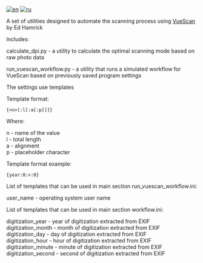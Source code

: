 [![en](https://img.shields.io/badge/lang-en-red.svg)](https://github.com/nalivayev/florentine_abbot/blob/main/README.md)
[![ru](https://img.shields.io/badge/lang-ru-yellow.svg)](https://github.com/nalivayev/florentine_abbot/blob/main/README.ru.md)

A set of utilities designed to automate the scanning process using [VueScan](https://www.hamrick.com) by Ed Hamrick

Includes:

calculate_dpi.py - a utility to calculate the optimal scanning mode based on raw photo data

run_vuescan_workflow.py - a utility that runs a simulated workflow for VueScan based on previously saved program settings

The settings use templates

Template format:

`{<n>[:l[:a[:p]]]}`

Where:

n - name of the value  
l - total length  
a - alignment  
p - placeholder character  

Template format example:

`{year:8:>:0}`

List of templates that can be used in main section run_vuescan_workflow.ini:

user_name - operating system user name


List of templates that can be used in main section workflow.ini:

digitization_year - year of digitization extracted from EXIF  
digitization_month - month of digitization extracted from EXIF  
digitization_day - day of digitization extracted from EXIF  
digitization_hour - hour of digitization extracted from EXIF  
digitization_minute - minute of digitization extracted from EXIF  
digitization_second - second of digitization extracted from EXIF